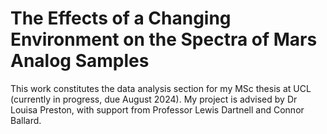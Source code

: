 # The Effects of a Changing Environment on the Spectra of Mars Analog Samples

This work constitutes the data analysis section for my MSc thesis at UCL (currently in progress, due August 2024). My project is advised by Dr Louisa Preston, with support from Professor Lewis Dartnell and Connor Ballard.
